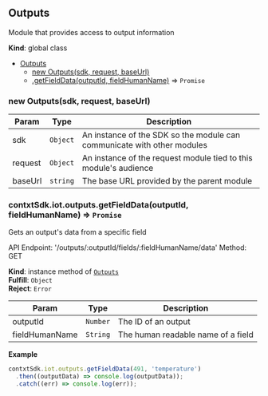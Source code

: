 <a name="Outputs"></a>

## Outputs
Module that provides access to output information

**Kind**: global class  

* [Outputs](#Outputs)
    * [new Outputs(sdk, request, baseUrl)](#new_Outputs_new)
    * [.getFieldData(outputId, fieldHumanName)](#Outputs+getFieldData) ⇒ <code>Promise</code>

<a name="new_Outputs_new"></a>

### new Outputs(sdk, request, baseUrl)

| Param | Type | Description |
| --- | --- | --- |
| sdk | <code>Object</code> | An instance of the SDK so the module can communicate        with other modules |
| request | <code>Object</code> | An instance of the request module tied to this        module's audience |
| baseUrl | <code>string</code> | The base URL provided by the parent module |

<a name="Outputs+getFieldData"></a>

### contxtSdk.iot.outputs.getFieldData(outputId, fieldHumanName) ⇒ <code>Promise</code>
Gets an output's data from a specific field

API Endpoint: '/outputs/:outputId/fields/:fieldHumanName/data'
Method: GET

**Kind**: instance method of [<code>Outputs</code>](#Outputs)  
**Fulfill**: <code>Object</code>  
**Reject**: <code>Error</code>  

| Param | Type | Description |
| --- | --- | --- |
| outputId | <code>Number</code> | The ID of an output |
| fieldHumanName | <code>String</code> | The human readable name of a field |

**Example**  
```js
contxtSdk.iot.outputs.getFieldData(491, 'temperature')
  .then((outputData) => console.log(outputData));
  .catch((err) => console.log(err));
```
